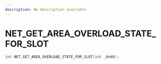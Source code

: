 ```yaml
---
description: No description available 
---
```


# NET_GET_AREA_OVERLOAD_STATE_FOR_SLOT

```cpp
int NET_GET_AREA_OVERLOAD_STATE_FOR_SLOT(int _Unk0);
```
